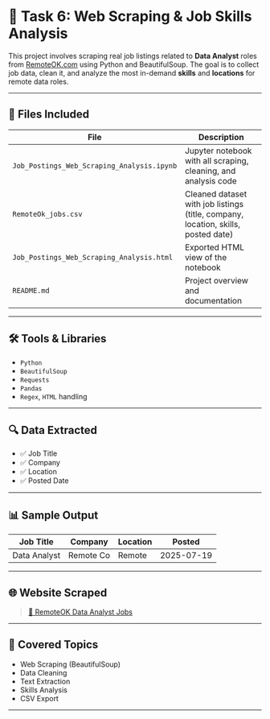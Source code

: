 # 🧠 Task 6: Web Scraping & Job Skills Analysis

This project involves scraping real job listings related to **Data Analyst** roles from [RemoteOK.com](https://remoteok.com/) using Python and BeautifulSoup. The goal is to collect job data, clean it, and analyze the most in-demand **skills** and **locations** for remote data roles.

---

## 📁 Files Included

| File                                         | Description                                                                       |
| -------------------------------------------- | --------------------------------------------------------------------------------- |
| `Job_Postings_Web_Scraping_Analysis.ipynb` | Jupyter notebook with all scraping, cleaning, and analysis code                   |
| `RemoteOk_jobs.csv`                        | Cleaned dataset with job listings (title, company, location, skills, posted date) |
| `Job_Postings_Web_Scraping_Analysis.html`  | Exported HTML view of the notebook                                                |
| `README.md`                                | Project overview and documentation                                                |

---

## 🛠️ Tools & Libraries

- `Python`
- `BeautifulSoup`
- `Requests`
- `Pandas`
- `Regex`, `HTML` handling

---

## 🔍 Data Extracted

- ✅ Job Title
- ✅ Company
- ✅ Location
- ✅ Posted Date

---

## 📊 Sample Output

| Job Title    | Company   | Location | Posted     |
| ------------ | --------- | -------- | ---------- |
| Data Analyst | Remote Co | Remote   | 2025-07-19 |

---

## 🌐 Website Scraped

> [🔗 RemoteOK Data Analyst Jobs](https://remoteok.com/remote-data-analyst-jobs)

---

## 🧼 Covered Topics

- Web Scraping (BeautifulSoup)
- Data Cleaning
- Text Extraction
- Skills Analysis
- CSV Export

---
